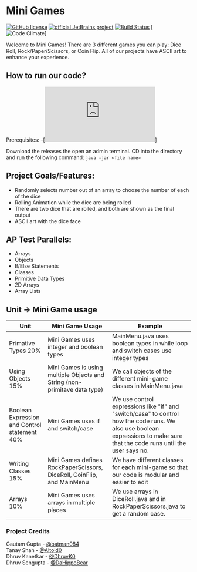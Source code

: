 # Mini Games

[![GitHub license](https://img.shields.io/github/license/Naereen/StrapDown.js.svg)](https://github.com/Naereen/StrapDown.js/blob/master/LICENSE) [![official JetBrains project](http://jb.gg/badges/official.svg)](https://confluence.jetbrains.com/display/ALL/JetBrains+on+GitHub) [![Build Status](https://travis-ci.com/username/projectname.svg?branch=master)](https://travis-ci.com/username/projectname) [![Code Climate](https://img.shields.io/codeclimate/maintainability/batman084/mini-games)]

Welcome to Mini Games! There are 3 different games you can play: Dice Roll, Rock/Paper/Scissors, or Coin Flip. All of our projects have ASCII art to enhance your experience. 

## How to run our code?
Prerequisites: 
-[![Java](https://www.oracle.com/java/technologies/javase-downloads.html)]

Download the releases the open an admin terminal.
CD into the directory and run the following command: `java -jar <file name>`


## Project Goals/Features:
* Randomly selects number out of an array to choose the number of each of the dice
* Rolling Animation while the dice are being rolled
* There are two dice that are rolled, and both are shown as the final output 
* ASCII art with the dice face
  
## AP Test Parallels:
  * Arrays
  * Objects
  * If/Else Statements
  * Classes
  * Primitive Data Types
  * 2D Arrays
  * Array Lists

## Unit -> Mini Game usage
Unit | Mini Game Usage | Example
---- | --------------- | -------
Primative Types 20% | Mini Games uses integer and boolean types | MainMenu.java uses boolean types in while loop and switch cases use integer types
Using Objects 15% | Mini Games is using multiple Objects and String (non-primitave data type) | We call objects of the different mini-game classes in MainMenu.java
Boolean Expression and Control statement 40% | Mini Games uses if and switch/case | We use control expressions like "if" and "switch/case" to control how the code runs. We also use boolean expressions to make sure that the code runs until the user says no. 
Writing Classes  15% | Mini Games defines RockPaperScissors, DiceRoll, CoinFlip, and MainMenu | We have different classes for each mini-game so that our code is modular and easier to edit
Arrays 10% | Mini Games uses arrays in multiple places | We use arrays in DiceRoll.java and in RockPaperScissors.java to get a random case. 

### Project Credits
Gautam Gupta - [@batman084](https://github.com/batman084)  
Tanay Shah - [@Altoid0](https://github.com/Altoid0)  
Dhruv Kanetkar - [@DhruvK0](https://github.com/DhruvK0)  
Dhruv Sengupta - [@DaHippoBear](https://github.com/DaHippoBear)  
